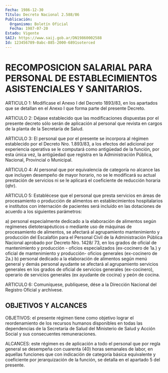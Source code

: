 ```yaml
---
Fecha: 1986-12-30
Título: Decreto Nacional 2.588/86
Publicación:
  Organismo: Boletín Oficial
  Fecha: 1987-07-20
Estado: Vigente
SAIJ: https://www.saij.gob.ar/DN19860002588
Id: 123456789-0abc-885-2000-6891soterced
---
```

# RECOMPOSICION SALARIAL PARA PERSONAL DE ESTABLECIMIENTOS ASISTENCIALES Y SANITARIOS.

<a id="1"></a>
ARTICULO  1:  Modifícase el Anexo I del Decreto 1893/83, en los apartados que se detallan  en  el  Anexo  I que forma parte del presente Decreto.

<a id="2"></a>
ARTICULO  2:  Déjase  establecido  que  las  modificaciones dispuestas  por  el  presente  decreto sólo serán de aplicación  al personal que revista en cargos de  la  planta  de  la Secretaría de Salud.

<a id="3"></a>
ARTICULO 3: El personal que por el presente se incorpora al régimen  establecido  por  el  Decreto Nro. 1.893/83, a los efectos del  adicional  por  experiencia operativa  se  le  computará  como antigüedad de la función,  por  esta única vez, la antigüedad que registra  en  la  Administración Pública,  Nacional,  Provincial  o Municipal.

<a id="4"></a>
ARTICULO 4: Al personal que por equivalencia de categoría no alcance  las  que  incluyen  desempeño  de  mayor horario, no se le modificará su actual prestación de servicios  ni  se le aplicará el coeficiente de reducción horaria (qhr).

<a id="5"></a>
ARTICULO 5: Establécese que el personal que presta servicios en áreas de procesamiento o producción de alimentos en establecimientos  hospitalarios  e  institutos  con  internación de pacientes  será  incluído  en  las  dotaciones  de  acuerdo  a  los siguientes parámetros:

a)  personal  especialmente dedicado a la elaboración de alimentos según regímenes  dietoterapéuticos  o  mediante  uso de máquinas de procesamiento de alimentos, se afectará al agrupamiento mantenimiento y producción del Escalafón para el Personal  Civil de la  Administración Pública Nacional aprobado por Decreto Nro.  1428/ 73, en  los  grados  de  oficial  de  mantenimiento  y producción - oficios    especializados  (ex-cocinero  de  1a.)  y  oficial    de mantenimiento  y producción- oficios generales (ex-cocinero de 2a.) b) personal dedicado  a  la  elaboración  de  alimentos según menú general  y  demás  personal  ayudante  se afectará al  agrupamiento servicios  generales  en  los  grados  de  oficial    de  servicios generales  (ex-cocinero),  operario  de  servicios  generales   (ex ayudante de cocina) y peón de cocina.

<a id="6"></a>
ARTICULO  6: Comuníquese,  publíquese, dése a la Dirección Nacional del Registro Oficial y archívese.

## OBJETIVOS Y ALCANCES

<a id="1"></a>
OBJETIVOS:  el  presente régimen tiene como objetivo lograr el reordenamiento de los  recursos  humanos  disponibles  en todas las dependencias  de la Secretaría de Salud del Ministerio de  Salud  y Acción Social y sus consecuentes remuneraciones.

ALCANCES: este  régimen  es  de  aplicación a todo el personal que por regla general se desempeña con  cuarenta  (40)  horas semanales de  labor,  en  aquellas funciones que con indicación de  categoría básica equivalente  y coeficiente por jerarquización de la función, se detalla en el apartado 5 del presente.